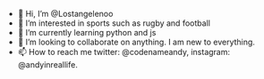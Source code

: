 - 👋 Hi, I’m @Lostangelenoo
- 👀 I’m interested in sports such as rugby and football
- 🌱 I’m currently learning python and js
- 💞️ I’m looking to collaborate on anything. I am new to everything. 
- 📫 How to reach me twitter: @codenameandy, instagram: @andyinreallife.

<!---
Lostangelenoo/Lostangelenoo is a ✨ special ✨ repository because its `README.md` (this file) appears on your GitHub profile.
You can click the Preview link to take a look at your changes.
--->
